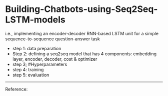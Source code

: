 # Building-Chatbots-using-Seq2Seq-LSTM-models
i.e., implementing an encoder-decoder RNN-based LSTM unit for a simple sequence-to-sequence question-answer task

* step 1: data preparation
* Step 2: defining a seq2seq model that has 4 components: embedding layer, encoder, decoder, cost & optimizer
* step 3; #Hyperparameters
* step 4: training
* step 5: evaluation

---
Reference: 
